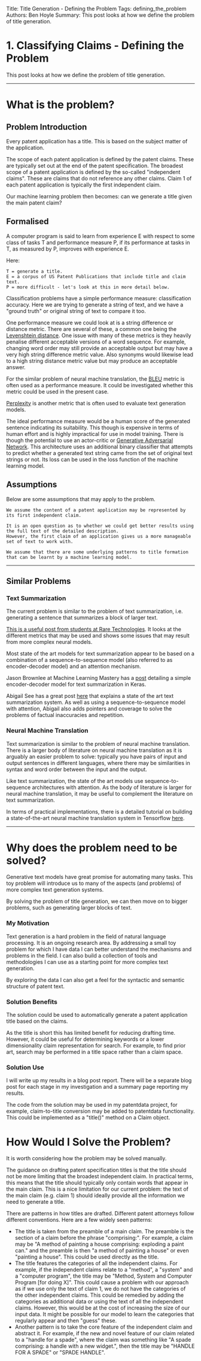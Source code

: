 Title: Title Generation - Defining the Problem
Tags: defining_the_problem
Authors: Ben Hoyle
Summary: This post looks at how we define the problem of title generation.

# 1. Classifying Claims - Defining the Problem

This post looks at how we define the problem of title generation.  

-----

# What is the problem?

## Problem Introduction

Every patent application has a title. This is based on the subject matter of the application.

The scope of each patent application is defined by the patent claims. These are typically set out at the end of the patent specification. The broadest scope of a patent application is defined by the so-called "independent claims". These are claims that do not reference any other claims. Claim 1 of each patent application is typically the first independent claim.

Our machine learning problem then becomes: can we generate a title given the main patent claim?

## Formalised

A computer program is said to learn from experience E with respect to some class of tasks T and performance measure P, if its performance at tasks in T, as measured by P, improves with experience E.

Here:

    T = generate a title.
    E = a corpus of US Patent Publications that include title and claim text.
    P = more difficult - let's look at this in more detail below. 


Classification problems have a simple performance measure: classification accuracy. Here we are trying to generate a string of text, and we have a "ground truth" or original string of text to compare it too. 

One performance measure we could look at is a string difference or distance metric. There are several of these, a common one being the [Levenshtein distance](https://en.m.wikipedia.org/wiki/Levenshtein_distance). One issue with many of these metrics is they heavily penalise different acceptable versions of a word sequence. For example, changing word order may still provide an acceptable output but may have a very high string difference metric value. Also synonyms would likewise lead to a high string distance metric value but may produce an acceptable answer.

For the similar problem of neural machine translation, the [BLEU](https://en.m.wikipedia.org/wiki/BLEU) metric is often used as a performance measure. It could be investigated whether this metric could be used in the present case.

[Perplexity](https://en.m.wikipedia.org/wiki/Perplexity) is another metric that is often used to evaluate text generation models.

The ideal performance measure would be a human score of the generated sentence indicating its suitability. This though is expensive in terms of human effort and is highly impractical for use in model training. There is though the potential to use an actor-critic or [Generative Adversarial Network](https://en.m.wikipedia.org/wiki/Generative_adversarial_network). This architecture uses an additional binary classifier that attempts to predict whether a generated text string came from the set of original text strings or not. Its loss can be used in the loss function of the machine learning model.

## Assumptions

Below are some assumptions that may apply to the problem.

    We assume the content of a patent application may be represented by its first independent claim.

    It is an open question as to whether we could get better results using the full text of the detailed description.
    However, the first claim of an application gives us a more manageable set of text to work with.

    We assume that there are some underlying patterns to title formation that can be learnt by a machine learning model.


---

## Similar Problems

### Text Summarization

The current problem is similar to the problem of text summarization, i.e. generating a sentence that summarizes a block of larger text.

[This is a useful post from students at Rare Technologies](https://rare-technologies.com/text-summarization-in-python-extractive-vs-abstractive-techniques-revisited/). It looks at the different metrics that may be used and shows some issues that may result from more complex neural models.

Most state of the art models for text summarization appear to be based on a combination of a sequence-to-sequence model (also referred to as  encoder-decoder model) and an attention mechanism.

Jason Brownlee at Machine Learning Mastery has a [post](https://machinelearningmastery.com/encoder-decoder-models-text-summarization-keras/) detailing a simple encoder-decoder model for text summarization in Keras.

Abigail See has a great post [here](http://www.abigailsee.com/2017/04/16/taming-rnns-for-better-summarization.html) that explains a state of the art text summarization system. As well as using a sequence-to-sequence model with attention, Abigail also adds pointers and coverage to solve the problems of factual inaccuracies and repetition.

### Neural Machine Translation

Text summarization is similar to the problem of neural machine translation. There is a larger body of literature on neural machine translation as it is arguably an easier problem to solve: typically you have pairs of input and output sentences in different languages, where there may be similarities in syntax and word order between the input and the output.

Like text summarization, the state of the art models use sequence-to-sequence architectures with attention. As the body of literature is larger for neural machine translation, it may be useful to complement the literature on text summarization.

In terms of practical implementations, there is a detailed tutorial on building a state-of-the-art neural machine translation system in Tensorflow [here](https://www.tensorflow.org/tutorials/seq2seq).

---

# Why does the problem need to be solved?

Generative text models have great promise for automating many tasks. This toy problem will introduce us to many of the aspects (and problems) of more complex text generation systems.

By solving the problem of title generation, we can then move on to bigger problems, such as generating larger blocks of text.

### My Motivation

Text generation is a hard problem in the field of natural language processing. It is an ongoing research area. By addressing a small toy problem for which I have data I can better understand the mechanisms and problems in the field. I can also build a collection of tools and methodologies I can use as a starting point for more complex text generation.

By exploring the data I can also get a feel for the syntactic and semantic structure of patent text.

### Solution Benefits

The solution could be used to automatically generate a patent application title based on the claims.

As the title is short this has limited benefit for reducing drafting time. However, it could be useful for determining keywords or a lower dimensionality claim representation for search. For example, to find prior art, search may be performed in a title space rather than a claim space.

### Solution Use

I will write up my results in a blog post report. There will be a separate blog post for each stage in my investigation and a summary page reporting my results.

The code from the solution may be used in my patentdata project, for example, claim-to-title conversion may be added to patentdata functionality. This could be implemented as a "title()" method on a Claim object. 

# How Would I Solve the Problem?

It is worth considering how the problem may be solved manually. 

The guidance on drafting patent specification titles is that the title should not be more limiting that the broadest independent claim. In practical terms, this means that the title should typically only contain words that appear in the main claim. This is a nice limitation for our current problem: the text of the main claim (e.g. claim 1) should ideally provide all the information we need to generate a title.

There are patterns in how titles are drafted. Different patent attorneys follow different conventions. Here are a few widely seen patterns:

* The title is taken from the preamble of a main claim. The preamble is the section of a claim before the phrase "comprising:". For example, a claim may be "A method of painting a house comprising: exploding a paint can." and the preamble is then "a method of painting a house" or even "painting a house". This could be used directly as the title.
* The title features the categories of all the independent claims. For example, if the independent claims relate to a "method", a "system" and a "computer program", the title may be "Method, System and Computer Program [for doing X]". This could cause a problem with our approach as if we use only the text of claim 1, we do not have the categories of the other independent claims. This could be remedied by adding the categories as additional data or using the text of all the independent claims. However, this would be at the cost of increasing the size of our input data. It might be possible for our model to learn the categories that regularly appear and then "guess" these.
* Another pattern is to take the core feature of the independent claim and abstract it. For example, if the new and novel feature of our claim related to a "handle for a spade", where the claim was something like "A spade comprising: a handle with a new widget.", then the title may be "HANDLE FOR A SPADE" or "SPADE HANDLE".
